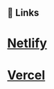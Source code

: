 ## 🔗 Links

# [Netlify](https://react-deployment-for-free.netlify.app/)

# [Vercel](https://react-deployment-for-free.vercel.app/)
